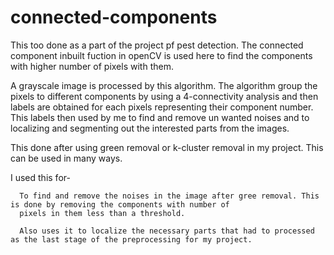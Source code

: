 # connected-components

This too done as a part of the project pf pest detection. The connected component inbuilt fuction in openCV is used here to
find the components with higher number of pixels with them.

A grayscale image is processed by this algorithm. The algorithm group the pixels to different components by using a 4-connectivity analysis and
then labels are obtained for each pixels representing their component number. This labels then used by me to find and remove un wanted noises and
to localizing and segmenting out the interested parts from the images.

This done after using green removal or k-cluster removal in my project. This can be used in many ways.

I used this for-

      To find and remove the noises in the image after gree removal. This is done by removing the components with number of 
      pixels in them less than a threshold.
      
      Also uses it to localize the necessary parts that had to processed as the last stage of the preprocessing for my project.
